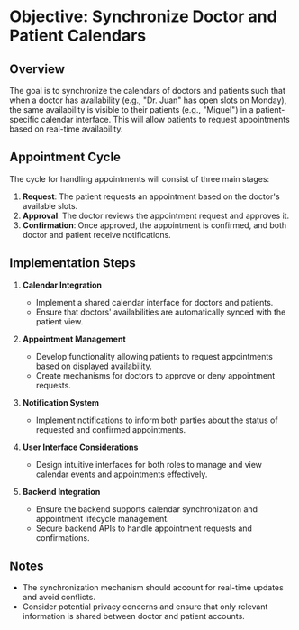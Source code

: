 # Objective: Synchronize Doctor and Patient Calendars

## Overview

The goal is to synchronize the calendars of doctors and patients such that when a doctor has availability (e.g., "Dr. Juan" has open slots on Monday), the same availability is visible to their patients (e.g., "Miguel") in a patient-specific calendar interface. This will allow patients to request appointments based on real-time availability.

## Appointment Cycle

The cycle for handling appointments will consist of three main stages:

1. **Request**: The patient requests an appointment based on the doctor's available slots.
2. **Approval**: The doctor reviews the appointment request and approves it.
3. **Confirmation**: Once approved, the appointment is confirmed, and both doctor and patient receive notifications.

## Implementation Steps

1. **Calendar Integration**
   - Implement a shared calendar interface for doctors and patients.
   - Ensure that doctors' availabilities are automatically synced with the patient view.

2. **Appointment Management**
   - Develop functionality allowing patients to request appointments based on displayed availability.
   - Create mechanisms for doctors to approve or deny appointment requests.

3. **Notification System**
   - Implement notifications to inform both parties about the status of requested and confirmed appointments.

4. **User Interface Considerations**
   - Design intuitive interfaces for both roles to manage and view calendar events and appointments effectively.

5. **Backend Integration**
   - Ensure the backend supports calendar synchronization and appointment lifecycle management.
   - Secure backend APIs to handle appointment requests and confirmations.

## Notes

- The synchronization mechanism should account for real-time updates and avoid conflicts.
- Consider potential privacy concerns and ensure that only relevant information is shared between doctor and patient accounts.
